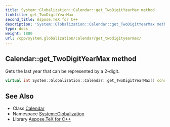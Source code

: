 ```yaml
---
title: System::Globalization::Calendar::get_TwoDigitYearMax method
linktitle: get_TwoDigitYearMax
second_title: Aspose.TeX for C++
description: 'System::Globalization::Calendar::get_TwoDigitYearMax method. Gets the last year that can be represented by a 2-digit in C++.'
type: docs
weight: 1800
url: /cpp/system.globalization/calendar/get_twodigityearmax/
---
```

## Calendar::get_TwoDigitYearMax method


Gets the last year that can be represented by a 2-digit.

```cpp
virtual int System::Globalization::Calendar::get_TwoDigitYearMax() const
```

## See Also

* Class [Calendar](../)
* Namespace [System::Globalization](../../)
* Library [Aspose.TeX for C++](../../../)
